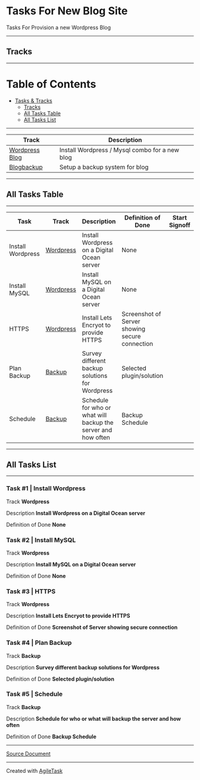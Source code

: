 # Tasks For New Blog Site

Tasks For Provision a new Wordpress Blog

***
## Tracks
***
Table of Contents
=================

   * [Tasks & Tracks]()
      * [Tracks](#tracks)
      * [All Tasks Table](#all-tasks-table)
      * [All Tasks List](#all-tasks-list)
***
|Track  | Description|
|  ---   | --- |
| [Wordpress Blog](./Wordpress.md) | Install Wordpress / Mysql combo for a new blog |
| [Blogbackup](./Backup.md) | Setup a backup system for blog |
***
## All Tasks Table
***

| Task|Track| Description |Definition of Done  |Start Signoff  | Start | End |
| --- | --- | ---         | ---                | -----------   | ---   | --- |
| Install Wordpress  |[Wordpress](./Wordpress.md) | Install Wordpress on a Digital Ocean server | None |  |  |  |
| Install MySQL |[Wordpress](./Wordpress.md) | Install MySQL on a Digital Ocean server | None |  |  |  |
| HTTPS |[Wordpress](./Wordpress.md) | Install Lets Encryot to provide HTTPS | Screenshot of Server showing secure connection |  |  |  |
| Plan Backup |[Backup](./Backup.md) | Survey different backup solutions for Wordpress | Selected plugin/solution |  |  |  |
| Schedule |[Backup](./Backup.md) | Schedule for who or what will backup the server and how often | Backup Schedule |  |  |  |
***
## All Tasks List
***

### Task #1 |  Install Wordpress 

Track **Wordpress**

Description **Install Wordpress on a Digital Ocean server**

Definition of Done **None**

### Task #2 |  Install MySQL

Track **Wordpress**

Description **Install MySQL on a Digital Ocean server**

Definition of Done **None**

### Task #3 |  HTTPS

Track **Wordpress**

Description **Install Lets Encryot to provide HTTPS**

Definition of Done **Screenshot of Server showing secure connection**

### Task #4 |  Plan Backup

Track **Backup**

Description **Survey different backup solutions for Wordpress**

Definition of Done **Selected plugin/solution**

### Task #5 |  Schedule

Track **Backup**

Description **Schedule for who or what will backup the server and how often**

Definition of Done **Backup Schedule**

***
[Source Document ](./tasks.json)
***
Created with [AgileTask](https://github.com/gregorycoleman/AgileTask)
